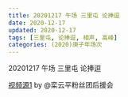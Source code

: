 ```yaml
---
title: 20201217 午场 三里屯 论捧逗 
date: 2020-12-17
updated: 2020-12-17
tags: [三里屯, 论捧逗, 相声, 高峰] 
categories: (2020)庚子年场次
---
```

20201217 午场 三里屯 论捧逗 



[视频源1](https://weibo.com/6574451359/JyTBcBrc7) by @栾云平粉丝团后援会

